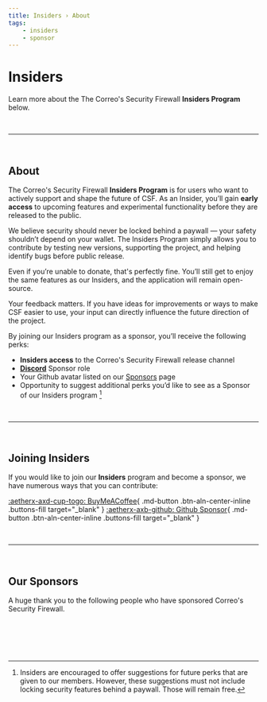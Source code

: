 ```yaml
---
title: Insiders › About
tags:
    - insiders
    - sponsor
---
```


# Insiders

Learn more about the The Correo's Security Firewall <!-- md:sponsor --> **Insiders Program** below.

<br />

---

<br />

## About

The Correo's Security Firewall <!-- md:sponsor --> **Insiders Program** is for users who want to actively support and shape the future of CSF. As an Insider, you’ll gain **early access** to upcoming features and experimental functionality before they are released to the public.

We believe security should never be locked behind a paywall — your safety shouldn’t depend on your wallet. The Insiders Program simply allows you to contribute by testing new versions, supporting the project, and helping identify bugs before public release.  

Even if you’re unable to donate, that's perfectly fine. You’ll still get to enjoy the same features as our Insiders, and the application will remain open-source.

Your feedback matters. If you have ideas for improvements or ways to make CSF easier to use, your input can directly influence the future direction of the project.

By joining our Insiders program as a sponsor, you’ll receive the following perks:

- **Insiders access** to the Correo's Security Firewall release channel  
- **[Discord](https://discord.configserver.dev)** Sponsor role  
- Your Github avatar listed on our [Sponsors](../insiders/sponsors.md) page  
- Opportunity to suggest additional perks you’d like to see as a Sponsor of our Insiders program [^1]

<br />

---

<br />

## Joining Insiders

If you would like to join our **Insiders** program and become a sponsor, we have numerous ways that you can contribute:

<div class="valign-buttons" markdown>

[:aetherx-axd-cup-togo: BuyMeACoffee](https://buymeacoffee.com/aetherinox){ .md-button .btn-aln-center-inline .buttons-fill target="_blank" } [:aetherx-axb-github: Github Sponsor](https://github.com/sponsors/Aetherinox){ .md-button .btn-aln-center-inline .buttons-fill target="_blank" }

</div>

<br />

---

<br />

## Our Sponsors

A huge thank you to the following people who have sponsored Correo's Security Firewall.

<br />

<div class="mdx-sponsorship" data-mdx-component="sponsorship">
    <div class="mdx-sponsorship__list"></div>
</div>

<br />

  [^1]:
    Insiders are encouraged to offer suggestions for future perks that are
    given to our members. However, these suggestions must not include locking 
    security features behind a paywall. Those will remain free.

<br />
<br />